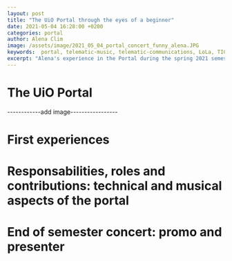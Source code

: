 ```yaml
---
layout: post
title: "The UiO Portal through the eyes of a beginner"
date: 2021-05-04 16:28:00 +0200
categories: portal
author: Alena Clim
image: /assets/image/2021_05_04_portal_concert_funny_alena.JPG
keywords:  portal, telematic-music, telematic-communications, LoLa, TICO, midas-m32
excerpt: "Alena's experience in the Portal during the spring 2021 semester and what she learned."
---
```


# The UiO Portal 

------------add image-----------------

# First experiences

# Responsabilities, roles and contributions: technical and musical aspects of the portal

# End of semester concert: promo and presenter

